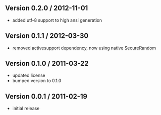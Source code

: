 ## Version 0.2.0 / 2012-11-01

- added utf-8 support to high ansi generation

## Version 0.1.1 / 2012-03-30

- removed activesupport dependency, now using native SecureRandom

## Version 0.1.0 / 2011-03-22

- updated license
- bumped version to 0.1.0

## Version 0.0.1 / 2011-02-19

- initial release
